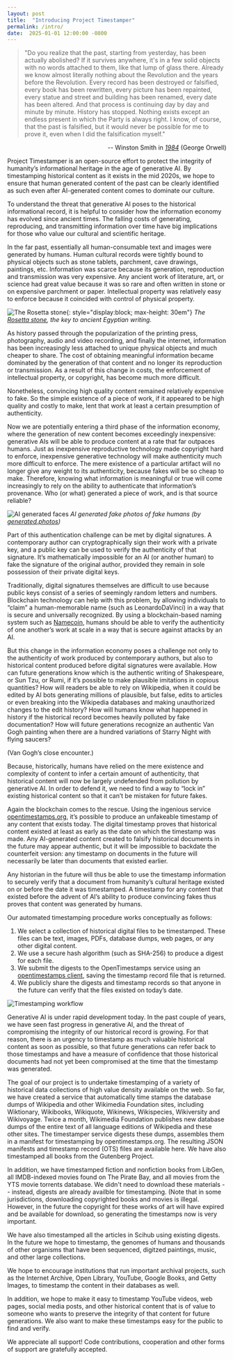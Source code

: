 ```yaml
---
layout: post
title:  "Introducing Project Timestamper"
permalink: /intro/
date:  2025-01-01 12:00:00 -0800
---
```


> "Do you realize that the past, starting from yesterday, has been actually abolished? If it survives anywhere, it's in a few solid objects with no words attached to them, like that lump of glass there. Already we know almost literally nothing about the Revolution and the years before the Revolution. Every record has been destroyed or falsified, every book has been rewritten, every picture has been repainted, every statue and street and building has been renamed, every date has been altered. And that process is continuing day by day and minute by minute. History has stopped. Nothing exists except an endless present in which the Party is always right. I know, of course, that the past is falsified, but it would never be possible for me to prove it, even when I did the falsification myself."

<p style="text-align: right;">-- Winston Smith in <a href='https://gutenberg.net.au/ebooks01/0100021h.html'><i>1984</i></a> (George Orwell)</p>

Project Timestamper is an open-source effort to protect the integrity of humanity’s informational heritage in the age of generative AI. By timestamping historical content as it exists in the mid 2020s, we hope to ensure that human generated content of the past can be clearly identified as such even after AI-generated content comes to dominate our culture.

To understand the threat that generative AI poses to the historical informational record, it is helpful to consider how the information economy has evolved since ancient times. The falling costs of generating, reproducing, and transmitting information over time have big implications for those who value our cultural and scientific heritage.

In the far past, essentially all human-consumable text and images were generated by humans. Human cultural records were tightly bound to physical objects such as stone tablets, parchment, cave drawings, paintings, etc. Information was scarce because its generation, reproduction and transmission was very expensive. Any ancient work of literature, art, or science had great value because it was so rare and often written in stone or on expensive parchment or paper. Intellectual property was relatively easy to enforce because it coincided with control of physical property.

![The Rosetta stone](/assets/img/Rosetta_Stone_BW.jpeg){: style="display:block; max-height: 30em"}
*The [Rosetta stone](https://en.wikipedia.org/wiki/Rosetta_stone), the key to ancient Egyptian writing.*

As history passed through the popularization of the printing press, photography, audio and video recording, and finally the internet, information has been increasingly less attached to unique physical objects and much cheaper to share. The cost of obtaining meaningful information became dominated by the generation of that content and no longer its reproduction or transmission. As a result of this change in costs, the enforcement of intellectual property, or copyright, has become much more difficult.

Nonetheless, convincing high quality content remained relatively expensive to fake. So the simple existence of a piece of work, if it appeared to be high quality and costly to make, lent that work at least a certain presumption of authenticity.

Now we are potentially entering a third phase of the information economy, where the generation of new content becomes exceedingly inexpensive: generative AIs will be able to produce content at a rate that far outpaces humans. Just as inexpensive reproductive technology made copyright hard to enforce, inexpensive generative technology will make authenticity much more difficult to enforce. The mere existence of a particular artifact will no longer give any weight to its authenticity, because fakes will be so cheap to make. Therefore, knowing what information is meaningful or true will come increasingly to rely on the ability to authenticate that information’s provenance. Who (or what) generated a piece of work, and is that source reliable?

![AI generated faces](/assets/img/faces.png)
*AI generated fake photos of fake humans (by [generated.photos](https://generated.photos/))*

Part of this authentication challenge can be met by digital signatures. A contemporary author can cryptographically sign their work with a private key, and a public key can be used to verify the authenticity of that signature. It’s mathematically impossible for an AI (or another human) to fake the signature of the original author, provided they remain in sole possession of their private digital keys.

Traditionally, digital signatures themselves are difficult to use because public keys consist of a series of seemingly random letters and numbers. Blockchain technology can help with this problem, by allowing individuals to “claim” a human-memorable name (such as LeonardoDaVinci) in a way that is secure and universally recognized. By using a blockchain-based naming system such as [Namecoin](https://namecoin.org), humans should be able to verify the authenticity of one another’s work at scale in a way that is secure against attacks by an AI.

But this change in the information economy poses a challenge not only to the authenticity of work produced by contemporary authors, but also to historical content produced before digital signatures were available. How can future generations know which is the authentic writing of Shakespeare, or Sun Tzu, or Rumi, if it’s possible to make plausible imitations in copious quantities? How will readers be able to rely on Wikipedia, when it could be edited by AI bots generating millions of plausible, but false, edits to articles or even breaking into the Wikipedia databases and making unauthorized changes to the edit history? How will humans know what happened in history if the historical record becomes heavily polluted by fake documentation? How will future generations recognize an authentic Van Gogh painting when there are a hundred variations of Starry Night with flying saucers?

(Van Gogh’s close encounter.)

Because, historically, humans have relied on the mere existence and complexity of content to infer a certain amount of authenticity, that historical content will now be largely undefended from pollution by generative AI. In order to defend it, we need to find a way to “lock in” existing historical content so that it can’t be mistaken for future fakes.

Again the blockchain comes to the rescue. Using the ingenious service [opentimestamps.org](https://opentimestamps.org), it’s possible to produce an unfakeable timestamp of any content that exists today. The digital timestamp proves that historical content existed at least as early as the date on which the timestamp was made. Any AI-generated content created to falsify historical documents in the future may appear authentic, but it will be impossible to backdate the counterfeit version: any timestamp on documents in the future will necessarily be later than documents that existed earlier.

Any historian in the future will thus be able to use the timestamp information to securely verify that a document from humanity’s cultural heritage existed on or before the date it was timestamped. A timestamp for any content that existed before the advent of AI’s ability to produce convincing fakes thus proves that content was generated by humans.

Our automated timestamping procedure works conceptually as follows:

1. We select a collection of historical digital files to be timestamped. These files can be text, images, PDFs, database dumps, web pages, or any other digital content.
2. We use a secure hash algorithm (such as SHA-256) to produce a digest for each file.
3. We submit the digests to the OpenTimestamps service using an [opentimestamps client](https://www.npmjs.com/package/opentimestamps), saving the timestamp record file that is returned.
4. We publicly share the digests and timestamp records so that anyone in the future can verify that the files existed on today’s date.

![Timestamping workflow](/assets/img/timestamping-flow.png)

Generative AI is under rapid development today. In the past couple of years, we have seen fast  progress in generative AI, and the threat of compromising the integrity of our historical record is growing. For that reason, there is an urgency to timestamp as much valuable historical content as soon as possible, so that future generations can refer back to those timestamps and have a measure of confidence that those historical documents had not yet been compromised at the time that the timestamp was generated.

The goal of our project is to undertake timestamping of a variety of historical data collections of high value density available on the web. So far, we have created a service that automatically time stamps the database dumps of Wikipedia and other Wikimedia Foundation sites, including Wiktionary, Wikibooks, Wikiquote, Wikinews, Wikispecies, Wikiversity and Wikivoyage. Twice a month, Wikimedia Foundation publishes new database dumps of the entire text of all language editions of Wikipedia and these other sites. The timestamper service digests these dumps, assembles them in a manifest for timestamping by opentimestamps.org. The resulting JSON manifests and timestamp record (OTS) files are available here. We have also timestamped all books from the Gutenberg Project.

In addition, we have timestamped fiction and nonfiction books from LibGen, all IMDB-indexed movies found on The Pirate Bay, and all movies from the YTS movie torrents database. We didn't need to download these materials -- instead, digests are already availble for timestamping. (Note that in some jurisdictions, downloading copyrighted books and movies is illegal. However, in the future the copyright for these works of art will have expired and be available for download, so generating the timestamps now is very important.

We have also timestamped all the articles in Scihub using existing digests. In the future we hope to timestamp, the genomes of humans and thousands of other organisms that have been sequenced, digitzed paintings, music, and other large collections.

We hope to encourage institutions that run important archival projects, such as the Internet Archive, Open Library, YouTube, Google Books, and Getty Images, to timestamp the content in their databases as well.

In addition, we hope to make it easy to timestamp YouTube videos, web pages, social media posts, and other historical content that is of value to someone who wants to preserve the integrity of that content for future generations. We also want to make these timestamps easy for the public to find and verify.

We appreciate all support! Code contributions, cooperation and other forms of support are gratefully accepted.



